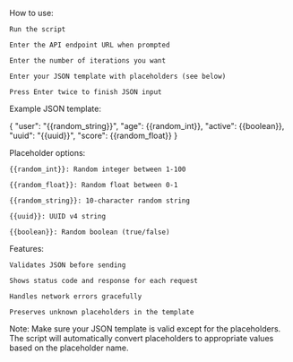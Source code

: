 How to use:

    Run the script

    Enter the API endpoint URL when prompted

    Enter the number of iterations you want

    Enter your JSON template with placeholders (see below)

    Press Enter twice to finish JSON input


Example JSON template:

{
    "user": "{{random_string}}",
    "age": {{random_int}},
    "active": {{boolean}},
    "uuid": "{{uuid}}",
    "score": {{random_float}}
}


Placeholder options:

    {{random_int}}: Random integer between 1-100

    {{random_float}}: Random float between 0-1

    {{random_string}}: 10-character random string

    {{uuid}}: UUID v4 string

    {{boolean}}: Random boolean (true/false)

Features:

    Validates JSON before sending

    Shows status code and response for each request

    Handles network errors gracefully

    Preserves unknown placeholders in the template

Note: Make sure your JSON template is valid except for the placeholders. The script will automatically convert placeholders to appropriate values based on the placeholder name.
